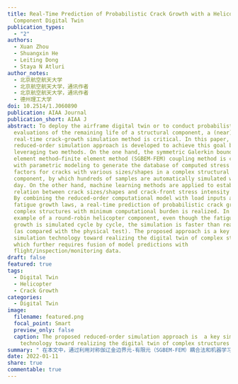 ```yaml
---
title: Real-Time Prediction of Probabilistic Crack Growth with a Helicopter
  Component Digital Twin
publication_types:
  - "2"
authors:
  - Xuan Zhou
  - Shuangxin He
  - Leiting Dong
  - Staya N Atluri
author_notes:
  - 北京航空航天大学
  - 北京航空航天大学，通讯作者
  - 北京航空航天大学，通讯作者
  - 德州理工大学
doi: 10.2514/1.J060890
publication: AIAA Journal
publication_short: AIAA J
abstract: To deploy the airframe digital twin or to conduct probabilistic
  evaluations of the remaining life of a structural component, a (near)
  real-time crack-growth simulation method is critical. In this paper, a
  reduced-order simulation approach is developed to achieve this goal by
  leveraging two methods. On the one hand, the symmetric Galerkin boundary
  element method–finite element method (SGBEM-FEM) coupling method is combined
  with parametric modeling to generate the database of computed stress intensity
  factors for cracks with various sizes/shapes in a complex structural
  component, by which hundreds of samples are automatically simulated within a
  day. On the other hand, machine learning methods are applied to establish the
  relation between crack sizes/shapes and crack-front stress intensity factors.
  By combining the reduced-order computational model with load inputs and
  fatigue growth laws, a real-time prediction of probabilistic crack growth in
  complex structures with minimum computational burden is realized. In an
  example of a round-robin helicopter component, even though the fatigue crack
  growth is simulated cycle by cycle, the simulation is faster than real-time
  (as compared with the physical test). The proposed approach is a key
  simulation technology toward realizing the digital twin of complex structures,
  which further requires fusion of model predictions with
  flight/inspection/monitoring data.
draft: false
featured: true
tags:
  - Digital Twin
  - Helicopter
  - Crack Growth
categories:
  - Digital Twin
image:
  filename: featured.png
  focal_point: Smart
  preview_only: false
  caption: The proposed reduced-order simulation approach is  a key simulation
    technology toward realizing the digital twin of complex structures
summary: " 在本文中，通过利用对称伽辽金边界元-有限元（SGBEM-FEM）耦合法和机器学习方法开发了一种降阶仿真方法，可实现复杂结构中裂纹增长的实时预测。"
date: 2022-01-11
share: true
commentable: true
---
```

